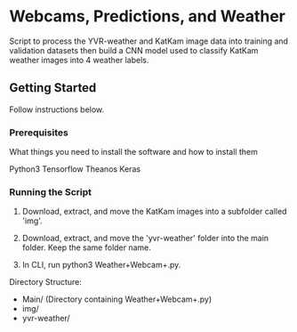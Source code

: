
# Webcams, Predictions, and Weather

Script to process the YVR-weather and KatKam image data into training and validation datasets then build a CNN model used to classify KatKam weather images into 4 weather labels.

## Getting Started

Follow instructions below.

### Prerequisites

What things you need to install the software and how to install them

Python3
Tensorflow
Theanos
Keras

### Running the Script

1. Download, extract, and move the KatKam images into a subfolder called 'img'.

2. Download, extract, and move the 'yvr-weather' folder into the main folder. Keep the same folder name.

3. In CLI, run python3 Weather+Webcam+.py. 

Directory Structure:

- Main/ (Directory containing Weather+Webcam+.py)
 - img/
 - yvr-weather/






